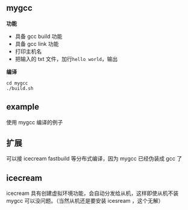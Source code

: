 ## mygcc

**功能**
- 具备 gcc build 功能
- 具备 gcc link 功能
- 打印主机名
- 把输入的 txt 文件，加行`hello world`，输出


**编译**
```shell
cd mygcc
./build.sh
```


## example

使用 mygcc 编译的例子


## 扩展

可以接 icecream fastbuild 等分布式编译，因为 mygcc 已经伪装成 gcc 了

## icecream

icecream 具有创建虚拟环境功能，会自动分发给从机，这样即使从机不装 mygcc 可以没问题。（当然从机还是要安装 icesream ，这个无解）
